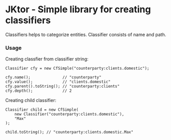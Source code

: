 # JKtor - Simple library for creating classifiers
Classifiers helps to categorize entities. Classifier consists of name and path.

### Usage
Creating classfier from classifier string:
```
Classifier cfy = new CfSimple("counterparty:clients.domestic");

cfy.name();              // "counterparty"
cfy.value();             // "clients.domestic"
cfy.parent().toString(); // "counterparty:clients"
cfy.depth();             // 2
```

Creating child classifier:
```
Classifier child = new CfSimple(
    new Classifier("counterparty:clients.domestic"), 
    "Max"
);

child.toString(); // "counterparty:clients.domestic.Max"
```
